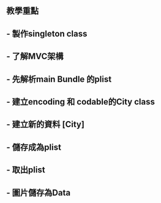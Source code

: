 ## 教學重點
## - 製作singleton class
## - 了解MVC架構
## - 先解析main Bundle 的plist
## - 建立encoding 和 codable的City class
## - 建立新的資料 [City]
## - 儲存成為plist
## - 取出plist 
## - 圖片儲存為Data